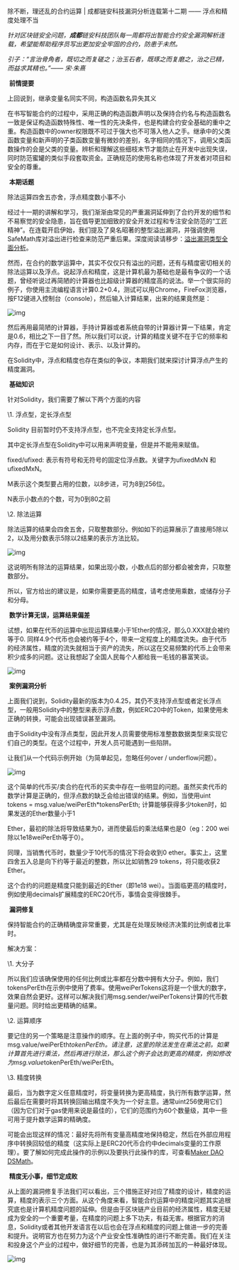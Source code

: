 除不断，理还乱的合约运算 | 成都链安科技漏洞分析连载第十二期 —— 浮点和精度处理不当

 

*针对区块链安全问题，**成都**链安科技团队每一周都将出智能合约安全漏洞解析连载，希望能帮助程序员写出更加安全牢固的合约，防患于未然。*

 

*引子：“言治骨角者，既切之而复磋之；治玉石者，既琢之而复磨之，治之已精，而益求其精也。”—— 宋·朱熹*

 

​                                    **前情提要**

上回说到，继承变量名同实不同，构造函数名异失其义

 

在书写智能合约的过程中，采用正确的构造函数声明以及保持合约名与构造函数名一致是保证构造函数特殊性、唯一性的先决条件，也是构建合约安全基础的重中之重。构造函数中的owner权限既不可过于强大也不可落入他人之手。继承中的父类函数变量和新声明的子类函数变量有微妙的差别，名字相同的情况下，调用父类函数操作的会是父类的变量。辨析和理解这些细枝末节才能防止在开发中出现失误，同时防范蜜罐的类似手段套取资金。正确规范的使用名称也体现了开发者对项目和安全的尊重。

 

​                                   **本期话题**

 

除法运算四舍五亦舍，浮点精度数小事不小

经过十一期的讲解和学习，我们渐渐由常见的严重漏洞延伸到了合约开发的细节和不易察觉的安全隐患，旨在倡导更加细致的安全开发过程和专注安全防范的“工匠精神”。在连载开启伊始，我们提及了臭名昭著的整型溢出漏洞，并强调使用SafeMath库对溢出进行检查来防范严重后果。深度阅读请移步：[溢出漏洞类型全面分析](https://mp.weixin.qq.com/s/39YOnunVocaEYjjjUIWbjw)。

然而，在合约的数学运算中，其实不仅仅只有溢出的问题，还有与精度密切相关的除法运算以及浮点。说起浮点和精度，这是计算机最为基础也是最有争议的一个话题，曾经听说过再简陋的计算器也比超级计算器的精度高的说法。举一个很实际的例子，你使用主流编程语言计算0.2+0.4，测试可以用Chrome，FireFox浏览器，按F12键进入控制台（console），然后输入计算结果，出来的结果竟然是：

![img](./img/12-1.png) 

然后再用最简陋的计算器，手持计算器或者系统自带的计算器计算一下结果，肯定是0.6，相比之下一目了然。所以我们可以说，计算的精度关键不在于它的频率和内存，而在于它是如何设计、表示、以及计算的。

在Solidity中，浮点和精度也存在类似的争议，本期我们就来探讨计算浮点产生的精度漏洞。

 

​                                **基础知识**

针对Solidity，我们需要了解以下两个方面的内容

\1. 浮点型，定长浮点型

Solidity 目前暂时仍不支持浮点型，也不完全支持定长浮点型。

其中定长浮点型在Solidity中可以用来声明变量，但是并不能用来赋值。

fixed/ufixed: 表示有符号和无符号的固定位浮点数。关键字为ufixedMxN 和 ufixedMxN。

M表示这个类型要占用的位数，以8步进，可为8到256位。

N表示小数点的个数，可为0到80之前

\2. 除法运算

除法运算的结果会四舍五舍，只取整数部分。例如如下的运算展示了直接用5除以2，以及用分数表示5除以2结果的表示方法比较。

![img](./img/12-2.png) 

这说明所有除法的运算结果，如果出现小数，小数点后的部分都会被舍弃，只取整数部分。

所以，官方给出的建议是，如果你需要更高的精度，请考虑使用乘数，或储存分子和分母。

 

​                          **数学计算无误，运算结果偏差**

试想，如果在代币的运算中出现运算结果小于1Ether的情况，那么0.XXX就会被约等于0. 同样4.9个代币也会被约等于4个，带来一定程度上的精度流失。由于代币的经济属性，精度的流失就相当于资产的流失，所以这在交易频繁的代币上会带来积少成多的问题。这让我想起了全国人民每个人都给我一毛钱的暴富笑谈。

![img](./img/12-3.png) 

 

​                                **案例漏洞分析**

上面我们说到，Solidity最新的版本为0.4.25，其仍不支持浮点型或者定长浮点型，一般用Solidity中的整型来表示浮点数，例如ERC20中的Token，如果使用未正确的转换，可能会出现错误甚至漏洞。

 

由于Solidity中没有浮点类型，因此开发人员需要使用标准整数数据类型来实现它们自己的类型。在这个过程中，开发人员可能遇到一些陷阱。

 

让我们从一个代码示例开始（为简单起见，忽略任何over / underflow问题）。

![img](./img/12-4.png) 

这个简单的代币买/卖合约在代币的买卖中存在一些明显的问题。虽然买卖代币的数学计算是正确的，但浮点数的缺乏会给出错误的结果。例如，当使用uint tokens = msg.value/weiPerEth*tokensPerEth; 计算能够获得多少token时，如果发送的Ether数量小于1

Ether，最初的除法将导致结果为0，进而使最后的乘法结果也是0（eg：200 wei除以1e18weiPerEth等于0）。

同理，当销售代币时，数量少于10代币的情况下将会收到0 ether。事实上，这里四舍五入总是向下约等于最近的整数，所以比如销售29 tokens，将只能收获2 Ether。

 

这个合约的问题是精度只能到最近的Ether（即1e18 wei）。当面临更高的精度时，例如使用decimals扩展精度的ERC20代币，事情会变得很棘手。

 

​                                    **漏洞修复**

保持智能合约的正确精确度非常重要，尤其是在处理反映经济决策的比例或者比率时。

解决方案：

\1. 大分子 

所以我们应该确保使用的任何比例或比率都在分数中拥有大分子。例如，我们tokensPerEth在示例中使用了费率。使用weiPerTokens这将是一个很大的数字，效果自然会更好。这样可以解决我们用msg.sender/weiPerTokens计算的代币数量问题。同时给出更精确的结果。

\2. 运算顺序

要记住的另一个策略是注意操作的顺序。在上面的例子中，购买代币的计算是msg.value/weiPerEth*tokenPerEth。请注意，这里的除法发生在乘法之前。如果计算首先进行乘法，然后再进行除法，那么这个例子会达到更高的精度，例如修改为msg.value*tokenPerEth/weiPerEth。

\3. 精度转换

最后，当为数字定义任意精度时，将变量转换为更高精度，执行所有数学运算，然后最后在需要时将其转换回输出精度不失为一个好主意。通常uint256使用它们（因为它们对于gas使用来说是最佳的），它们的范围约为60个数量级，其中一些可用于提升数学运算的精确度。

可能会出现这样的情况：最好先将所有变量高精度地保持稳定，然后在外部应用程序中转换回较低的精度（这实际上是ERC20代币合约中decimals变量的工作原理）。要了解如何完成此操作的示例以及要执行此操作的库，可查看[Maker DAO DSMath](https://github.com/dapphub/ds-math)。

 

​                             **精度无小事，细节定成败**

从上面的漏洞修复手法我们可以看出，三个措施正好对应了精度的设计，精度的运算，精度的表示三个方面。从这个角度来看，智能合约运算中的精度问题其实追根究底也是计算机精度问题的延伸。但是由于区块链产业目前的经济属性，精度无疑成为安全的一个重要考量，在精度的问题上多下功夫，有益无害。根据官方的消息，Solidity或者其他开发语言在以后也会在浮点和精度的问题上做进一步的完善和提升。说明官方也在努力为这个产业安全性准确性的进行不断完善。我们在关注和投身这个产业的过程中，做好细节的完善，也是为其添砖加瓦的一种最好体现。

![img](./img/12-5.png) 

 